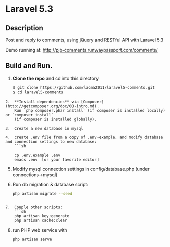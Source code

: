 # Laravel 5.3

## Description

Post and reply to comments, using jQuery and RESTful API with Laravel 5.3

Demo running at: http://pjb-comments.runwaypassport.com/comments/


## Build and Run.
1.  **Clone the repo** and cd into this directory

    ```sh
    $ git clone https://github.com/lacma2011/laravel5-comments.git
    $ cd laravel5-comments
```
2.  **Install dependencies** via [Composer](http://getcomposer.org/doc/00-intro.md).
    Run `php composer.phar install` (if composer is installed locally) or `composer install`
    (if composer is installed globally).

3.  Create a new database in mysql

4.  create .env file from a copy of .env-example, and modify database and connection settings to new database:
    ```sh
    
    cp .env.example .env
    emacs .env  [or your favorite editor]
```

5.  Modify mysql connection settings in config/database.php  (under connections->mysql)

6.  Run db migration & database script:

    ```sh
    php artisan migrate --seed
```

7.  Couple other scripts:
    ```sh
    php artisan key:generate
    php artisan cache:clear
```

8. run PHP web service with
    ```sh
    php artisan serve
```
